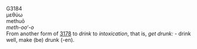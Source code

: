 <body>
  <p>G3184<br>  μεθύω  <br> methuō  <br><i>meth-oo‘-o </i><br>From another form of <a href="g3178.htm">3178</a>  to <i>drink</i> to <i>intoxication</i>, that is, <i>get</i> <i>drunk:</i> - drink well, make (be) drunk (-en).<br></p>
 </body>